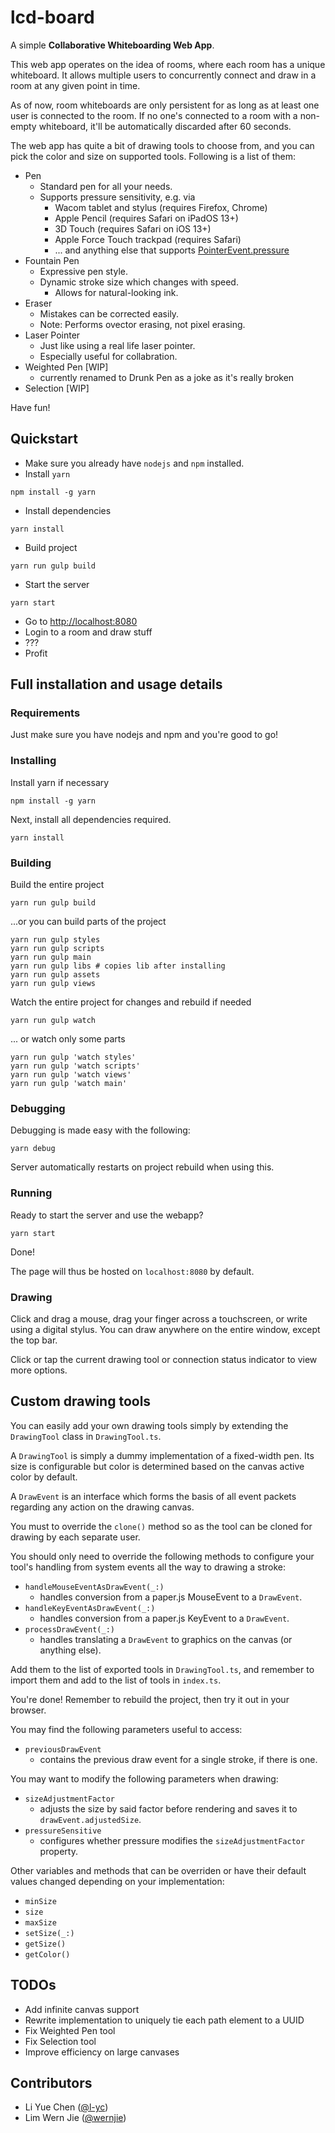 # lcd-board
A simple **Collaborative Whiteboarding Web App**.

This web app operates on the idea of rooms, where each room has a unique whiteboard. It allows multiple users to concurrently connect and draw in a room at any given point in time.

As of now, room whiteboards are only persistent for as long as at least one user is connected to the room. If no one's connected to a room with a non-empty whiteboard, it'll be automatically discarded after 60 seconds.

The web app has quite a bit of drawing tools to choose from, and you can pick the color and size on supported tools. Following is a list of them:
- Pen
    - Standard pen for all your needs.
    - Supports pressure sensitivity, e.g. via
        - Wacom tablet and stylus (requires Firefox, Chrome)
        - Apple Pencil (requires Safari on iPadOS 13+)
        - 3D Touch (requires Safari on iOS 13+)
        - Apple Force Touch trackpad (requires Safari)
        - ... and anything else that supports [PointerEvent.pressure](https://developer.mozilla.org/en-US/docs/Web/API/PointerEvent/pressure)
- Fountain Pen
    - Expressive pen style.
    - Dynamic stroke size which changes with speed.
        - Allows for natural-looking ink.
- Eraser
    - Mistakes can be corrected easily.
    - Note: Performs ovector erasing, not pixel erasing.
- Laser Pointer
    - Just like using a real life laser pointer.
    - Especially useful for collabration.
- Weighted Pen [WIP]
    - currently renamed to Drunk Pen as a joke as it's really broken
- Selection [WIP]

Have fun!

## Quickstart

- Make sure you already have `nodejs` and `npm` installed.
- Install `yarn`
```
npm install -g yarn
```
- Install dependencies
```
yarn install
```
- Build project
```
yarn run gulp build
```
- Start the server
```
yarn start
```
- Go to [http://localhost:8080](http://localhost:8080)
- Login to a room and draw stuff
- ???
- Profit

## Full installation and usage details
### Requirements
Just make sure you have nodejs and npm and you're good to go!

### Installing
Install yarn if necessary
```
npm install -g yarn
```

Next, install all dependencies required.
```
yarn install
```

### Building
Build the entire project

```
yarn run gulp build
```

...or you can build parts of the project

```
yarn run gulp styles
yarn run gulp scripts
yarn run gulp main
yarn run gulp libs # copies lib after installing
yarn run gulp assets
yarn run gulp views
```

Watch the entire project for changes and rebuild if needed
```
yarn run gulp watch
```

... or watch only some parts
```
yarn run gulp 'watch styles'
yarn run gulp 'watch scripts'
yarn run gulp 'watch views'
yarn run gulp 'watch main'
```

### Debugging
Debugging is made easy with the following:
```
yarn debug
```
Server automatically restarts on project rebuild when using this.

### Running
Ready to start the server and use the webapp?
```
yarn start
```
Done!

The page will thus be hosted on `localhost:8080` by default.

### Drawing

Click and drag a mouse, drag your finger across a touchscreen, or write using a digital stylus. You can draw anywhere on the entire window, except the top bar.

Click or tap the current drawing tool or connection status indicator to view more options.

## Custom drawing tools

You can easily add your own drawing tools simply by extending the `DrawingTool` class in `DrawingTool.ts`.

A `DrawingTool` is simply a dummy implementation of a fixed-width pen. Its size is configurable but color is determined based on the canvas active color by default.

A `DrawEvent` is an interface which forms the basis of all event packets regarding any action on the drawing canvas.

You must to override the `clone()` method so as the tool can be cloned for drawing by each separate user.

You should only need to override the following methods to configure your tool's handling from system events all the way to drawing a stroke:

- `handleMouseEventAsDrawEvent(_:)`
    - handles conversion from a paper.js MouseEvent to a `DrawEvent`.
- `handleKeyEventAsDrawEvent(_:)`
    - handles conversion from a paper.js KeyEvent to a `DrawEvent`.
- `processDrawEvent(_:)`
    - handles translating a `DrawEvent` to graphics on the canvas (or anything else).

Add them to the list of exported tools in `DrawingTool.ts`, and remember to import them and add to the list of tools in `index.ts`.

You're done! Remember to rebuild the project, then try it out in your browser.

You may find the following parameters useful to access:
- `previousDrawEvent`
    - contains the previous draw event for a single stroke, if there is one.

You may want to modify the following parameters when drawing:
- `sizeAdjustmentFactor`
    - adjusts the size by said factor before rendering and saves it to `drawEvent.adjustedSize`.
- `pressureSensitive`
    - configures whether pressure modifies the `sizeAdjustmentFactor` property.

Other variables and methods that can be overriden or have their default values changed depending on your implementation:
- `minSize`
- `size`
- `maxSize`
- `setSize(_:)`
- `getSize()`
- `getColor()`

## TODOs

- Add infinite canvas support
- Rewrite implementation to uniquely tie each path element to a UUID
- Fix Weighted Pen tool
- Fix Selection tool
- Improve efficiency on large canvases

## Contributors

- Li Yue Chen ([@l-yc](https://github.com/l-yc))
- Lim Wern Jie ([@wernjie](https://github.com/wernjie))







